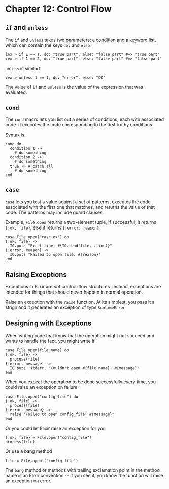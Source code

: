 # Chapter 12: Control Flow

## `if` and `unless`

The `if` and `unless` takes two parameters: a condition and a keyword list, which can contain the keys `do:` and `else:`
```
iex > if 1 == 1, do: "true part", else: "false part" #=> "true part"
iex > if 1 == 2, do: "true part", else: "false part" #=> "false part"
```

`unless` is similart
```
iex > unless 1 == 1, do: "error", else: "OK"
```

The value of `if` and `unless` is the value of the expression that was evaluated.

## `cond`
The `cond` macro lets you list out a series of conditions, each with associated code. It executes the code corresponding to the first truthy conditions.

Syntax is:
```
cond do
  condition 1 ->
    # do something
  condition 2 ->
    # do something
  true -> # catch all
    # do something
end
```

## `case`
`case` lets you test a value against a set of patterns, executes the code associated with the first one that matches, and returns the value of that code. The patterns may include guard clauses.

Example, `File.open` returns a two-element tuple, If successful, it returns `{:ok, file}`, else it returns `{:error, reason}`
```
case File.open("case.ex") do
{:ok, file} ->
  IO.puts "First line: #{IO.read(file, :line)}"
{:error, reason} ->
  IO.puts "Failed to open file: #{reason}"
end
```

## Raising Exceptions
Exceptions in Elixir are *not* control-flow structures. Instead, exceptions are intended for things that should never happen in normal operation.

Raise an exception with the `raise` function. At its simplest, you pass it a strign and it generates an exception of type `RuntimeError`

## Designing with Exceptions
When writing code that know that the operation might not succeed and wants to handle the fact, you might write it:
```
case File.open(file_name) do
{:ok, file} ->
  process(file)
{:error, message) ->
  IO.puts :stderr, "Couldn't open #{file_name}: #{message}"
end
```

When you expect the operation to be done successfully every time, you could raise an exception on failure.
```
case File.open("config_file") do
{:ok, file} ->
  process(file)
{:error, message} ->
  raise "Failed to open config_file: #{message}"
end
```

Or you could let Elixir raise an exception for you
```
{:ok, file} = File.open("config_file")
process(file)
```

Or use a bang method
```
file = File.open!("config_file")
```
The `bang` method or methods with trailing exclamation point in the method name is an Elixir convention -- if you see it, you know the function will raise an exception on error.
